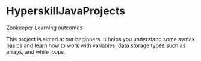 # HyperskillJavaProjects

Zookeeper
Learning outcomes

This project is aimed at our beginners. It helps you understand some syntax basics and learn how to work with variables, data storage types such as arrays, and while loops.
